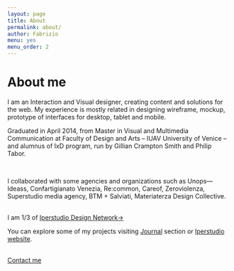 ```yaml
---
layout: page
title: About
permalink: about/
author: Fabrizio
menu: yes
menu_order: 2
---
```


<script>
  (function(i,s,o,g,r,a,m){i['GoogleAnalyticsObject']=r;i[r]=i[r]||function(){
  (i[r].q=i[r].q||[]).push(arguments)},i[r].l=1*new Date();a=s.createElement(o),
  m=s.getElementsByTagName(o)[0];a.async=1;a.src=g;m.parentNode.insertBefore(a,m)
  })(window,document,'script','//www.google-analytics.com/analytics.js','ga');

  ga('create', 'UA-68671681-1', 'auto');
  ga('send', 'pageview');

</script>

<h1>About me</h1>

<p>
I am an Interaction and Visual designer, creating content and solutions for the web. My experience is mostly related in designing wireframe, mockup, prototype of interfaces for desktop, tablet and mobile.
</p>

<!--<img src="http://payload122.cargocollective.com/1/10/325579/4757906/IMG_1168-copia.jpg" alt="About me"> -->
<p>
Graduated in April 2014, from Master in Visual and Multimedia Communication at Faculty of Design and Arts – IUAV University of Venice – and alumnus of IxD program, run by Gillian Crampton Smith and Philip Tabor. </p>
<br>
<p>
I collaborated with some agencies and organizations such as Unops—Ideass, Confartigianato Venezia, Re:common, Careof, Zeroviolenza, Superstudio media agency, BTM + Salviati, Materiaterza Design Collective.
</p>

<!--
<p>
I collaborated with some agencies and organizations such as <a href="https://www.unops.org/english/Pages/Home.aspx" target="_blank">Unops</a>—<a href="http://www.ideassonline.org/public/pdf/AboutIDEASS2013ENG.pdf" target="_blank">Ideass</a>, <a href="http://www.artigianivenezia.it/" target="_blank">Confartigianato Venezia</a>, <a href="http://www.recommon.org/" target="_blank">Re:common</a>, <a href="https://www.careof.org/" target="_blank">Careof</a>, <a href="http://www.zeroviolenza.it/" target="_blank">Zeroviolenza</a>, <a href="http://www.superstudioagency.com/" target="_blank">Superstudio media agency</a>, <a href="http://www.breaking-the-mould.com/it.php" target="_blank">BTM</a> + <a href="http://www.salviati.com/" target="_blank">Salviati</a>, <a href="http://materiaterza.com/" target="_blank">Materiaterza Design Collective</a>.
</p>
-->
<br>
I am 1/3 of <a href="http://www.iperstudio.net/about" target="_blank">Iperstudio Design Network→</a>

You can explore some of my projects visiting [Journal](http://fabriziogoglia.com//journal/) section or <a href="http://www.iperstudio.net/" target="_blank">Iperstudio website</a>.

<!-- For collaborative inquiries or sharing ideas please contact me via <a href="mailto:info@fabriziogoglia.com">email</a>. -->
<br>
<a href="mailto:info@fabriziogoglia.com" class="button">Contact me</a>
